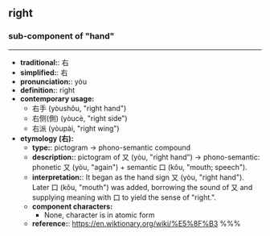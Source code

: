 ## right
### sub-component of "hand"
---
- **traditional:**: 右
- **simplified:**: 右
- **pronunciation:**: yòu
- **definition:**: right
- **contemporary usage:**
  - 右手 (yòushǒu, "right hand")
  - 右侧(側) (yòucè, "right side")
  - 右派 (yòupài, "right wing")
- **etymology (右):**
  - **type:**: pictogram → phono-semantic compound
  - **description:**: pictogram of 又 (yòu, "right hand") → phono-semantic: phonetic 又 (yòu, "again") + semantic 口 (kǒu, "mouth; speech").
  - **interpretation:**: It began as the hand sign 又 (yòu, "right hand"). Later 口 (kǒu, "mouth") was added, borrowing the sound of 又 and supplying meaning with 口 to yield the sense of "right.".
  - **component characters:**
    - None, character is in atomic form
  - **reference:**: https://en.wiktionary.org/wiki/%E5%8F%B3
%%%
